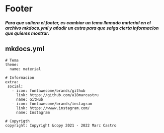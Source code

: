 # Footer
##### Para que saliera el footer, es cambiar un tema llamado material en el archivo mkdocs.yml y añadir un extra para que salga cierta informacion que quieres mostrar:

## mkdocs.yml
```
# Tema
theme:
  name: material

# Informacion
extra:
 social:
   - icon: fontawesome/brands/github
     link: https://github.com/a18marcastru
     name: GitHub
   - icon: fontawesome/brands/instagram
     link: https://wwww.instagram.com/
     name: Instagram

# Copyrigth
copyright: Copyright &copy 2021 - 2022 Marc Castro
``` 
